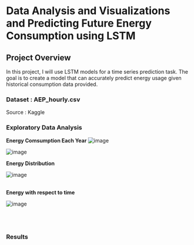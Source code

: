 # Data Analysis and Visualizations and Predicting Future Energy Consumption using LSTM

## Project Overview
In this project, I will use LSTM models for a time series prediction task. The goal is to create a model that can accurately predict energy usage given historical consumption data provided.

### Dataset : AEP_hourly.csv
Source : Kaggle

### Exploratory Data Analysis




**Energy Comsumption Each Year** 
![image](https://user-images.githubusercontent.com/72246104/212737043-17b3f683-c2b4-4446-8bc0-5405e7b2f0ce.png)

![image](https://user-images.githubusercontent.com/72246104/212737287-a5197089-8ac2-42e3-9c5f-e98a8b7be0bd.png)
<br/>


**Energy Distribution**


![image](https://user-images.githubusercontent.com/72246104/212737535-cf6aa3f6-01ed-4c21-b273-7d741e06c040.png)
<br/>
<br/>

**Energy with respect to time**

![image](https://user-images.githubusercontent.com/72246104/212737991-a7d48165-e982-4daf-b3c6-7fecc94450c1.png)

<br/>
<br/>

### Results




